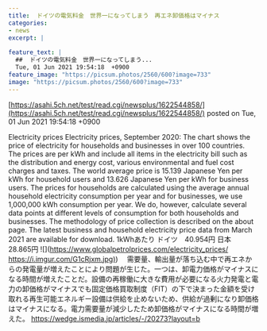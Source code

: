 ```yaml
---
title:  ドイツの電気料金　世界一になってしまう　再エネ卸価格はマイナス  
categories:
- news
excerpt: |
  
feature_text: |
  ##  ドイツの電気料金　世界一になってしまう...
  Tue, 01 Jun 2021 19:54:18  +0900
feature_image: "https://picsum.photos/2560/600?image=733"
image: "https://picsum.photos/2560/600?image=733"
---
```


[https://asahi.5ch.net/test/read.cgi/newsplus/1622544858/](https://asahi.5ch.net/test/read.cgi/newsplus/1622544858/)
posted on Tue, 01 Jun 2021 19:54:18  +0900

<!--more-->

Electricity prices Electricity prices, September 2020: The chart shows the price of electricity for households and businesses in over 100 countries. The prices are per kWh and include all items in the electricity bill such as the distribution and energy cost, various environmental and fuel cost charges and taxes. The world average price is 15.139 Japanese Yen per kWh for household users and 13.626 Japanese Yen per kWh for business users. The prices for households are calculated using the average annual household electricity consumption per year and for businesses, we use 1,000,000 kWh consumption per year. We do, however, calculate several data points at different levels of consumption for both households and businesses. The methodology of price collection is described on the about page. The latest business and household electricity price data from March 2021 are available for download. 1kWhあたり ドイツ　40.954円 日本　28.865円 ![](https://www.globalpetrolprices.com/electricity_prices/ [https://i.imgur.com/G1cRjxm.jpg)](https://i.imgur.com/G1cRjxm.jpg)) 　需要量、輸出量が落ち込む中で再エネからの発電量が増えたことにより問題が生じた。一つは、卸電力価格がマイナスになる時間が増えたことだ。設備の再稼働に大きな費用が必要になる火力発電と電力の卸価格がマイナスでも固定価格買取制度（FIT）の下で決まった金額を受け取れる再生可能エネルギー設備は供給を止めないため、供給が過剰になり卸価格はマイナスになる。電力需要量が減少したため卸価格がマイナスになる時間が増えた。 https://wedge.ismedia.jp/articles/-/20273?layout=b
